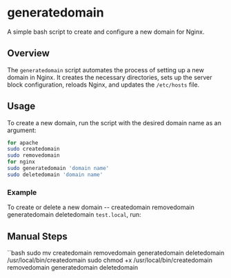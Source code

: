 # generatedomain

A simple bash script to create and configure a new domain for Nginx.

## Overview

The `generatedomain` script automates the process of setting up a new domain in Nginx. It creates the necessary directories, sets up the server block configuration, reloads Nginx, and updates the `/etc/hosts` file.

## Usage

To create a new domain, run the script with the desired domain name as an argument:
```bash
for apache
sudo createdomain
sudo removedomain
for nginx
sudo generatedomain 'domain name'
sudo deletedomain 'domain name'
```



### Example

To create or delete a new domain -- createdomain removedomain generatedomain deletedomain `test.local`, run:

## Manual Steps
``bash
sudo mv createdomain removedomain generatedomain deletedomain  /usr/local/bin/createdomain 
sudo chmod +x /usr/local/bin/createdomain removedomain generatedomain deletedomain 
```



